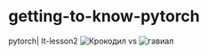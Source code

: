 # getting-to-know-pytorch
pytorch| lt-lesson2
![Крокодил](https://cdni.rt.com/russian/images/2019.06/article/5d14b454370f2c5f3e8b45e9.jpg) vs ![гавиал](https://web-zoopark.ru/wp-content/uploads/2018/06/1-495.jpg)
